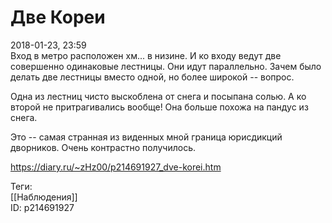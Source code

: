 Две Кореи
==========

   
 2018-01-23, 23:59   
  Вход в метро расположен хм... в низине. И ко входу ведут две совершенно одинаковые лестницы. Они идут параллельно. Зачем было делать две лестницы вместо одной, но более широкой -- вопрос.   
   
 Одна из лестниц чисто выскоблена от снега и посыпана солью. А ко второй не притрагивались вообще! Она больше похожа на пандус из снега.   
   
 Это -- самая странная из виденных мной граница юрисдикций дворников. Очень контрастно получилось.   
    
 <https://diary.ru/~zHz00/p214691927_dve-korei.htm>   
   
 Теги:   
 [[Наблюдения]]   
 ID: p214691927